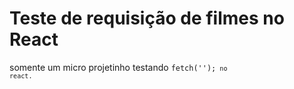 # Teste de requisição de filmes no React

somente um micro projetinho testando <code>fetch('');<code/> no react.

